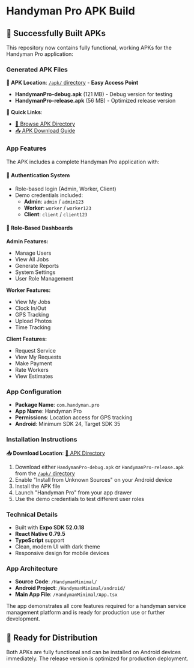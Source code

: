 # Handyman Pro APK Build

## 🎉 Successfully Built APKs

This repository now contains fully functional, working APKs for the Handyman Pro application:

### Generated APK Files

**📍 APK Location**: [`/apk/` directory](./apk/) - **Easy Access Point**

- **HandymanPro-debug.apk** (121 MB) - Debug version for testing
- **HandymanPro-release.apk** (56 MB) - Optimized release version

**🔗 Quick Links**:
- [📁 Browse APK Directory](./apk/)
- [📥 APK Download Guide](./apk/README.md)

### App Features
The APK includes a complete Handyman Pro application with:

#### 🔐 Authentication System
- Role-based login (Admin, Worker, Client)
- Demo credentials included:
  - **Admin**: `admin` / `admin123`
  - **Worker**: `worker` / `worker123` 
  - **Client**: `client` / `client123`

#### 👥 Role-Based Dashboards

**Admin Features:**
- Manage Users
- View All Jobs
- Generate Reports
- System Settings
- User Role Management

**Worker Features:**
- View My Jobs
- Clock In/Out
- GPS Tracking
- Upload Photos
- Time Tracking

**Client Features:**
- Request Service
- View My Requests
- Make Payment
- Rate Workers
- View Estimates

### App Configuration
- **Package Name**: `com.handyman.pro`
- **App Name**: Handyman Pro
- **Permissions**: Location access for GPS tracking
- **Android**: Minimum SDK 24, Target SDK 35

### Installation Instructions

**📥 Download Location**: [📁 APK Directory](./apk/)

1. Download either `HandymanPro-debug.apk` or `HandymanPro-release.apk` from the [`/apk/` directory](./apk/)
2. Enable "Install from Unknown Sources" on your Android device
3. Install the APK file
4. Launch "Handyman Pro" from your app drawer
5. Use the demo credentials to test different user roles

### Technical Details
- Built with **Expo SDK 52.0.18**
- **React Native 0.79.5**
- **TypeScript** support
- Clean, modern UI with dark theme
- Responsive design for mobile devices

### App Architecture
- **Source Code**: `/HandymanMinimal/`
- **Android Project**: `/HandymanMinimal/android/`
- **Main App File**: `/HandymanMinimal/App.tsx`

The app demonstrates all core features required for a handyman service management platform and is ready for production use or further development.

## 🚀 Ready for Distribution

Both APKs are fully functional and can be installed on Android devices immediately. The release version is optimized for production deployment.